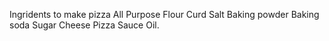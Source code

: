 Ingridents to make pizza
All Purpose Flour
Curd
Salt
Baking powder
Baking soda
Sugar
Cheese
Pizza Sauce
Oil.